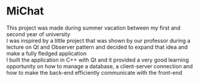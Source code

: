 # MiChat
This project was made during summer vacation between my first and second year of university\
I was inspired by a little project that was shown by our professor during a lecture on Qt and Observer pattern and decided to expand that idea and make a fully fledged application\
I built the application in C++ with Qt and it provided a very good learning opportunity on how to manage a database, a client-server connection and how to make the back-end efficiently communicate with the front-end